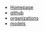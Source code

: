 - [Homepage](https://huggingface.co/transformers/index.html)
- [github](https://github.com/huggingface/transformers)
- [organizations](https://huggingface.co/organizations)
- [models](https://huggingface.co/models)
